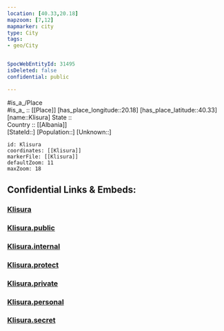 ```yaml
---
location: [40.33,20.18] 
mapzoom: [7,12] 
mapmarker: city 
type: City
tags:
- geo/City


SpocWebEntityId: 31495
isDeleted: false
confidential: public

---
```

#is_a_/Place  
#is_a_ :: [[Place]] 
[has_place_longitude::20.18] 
[has_place_latitude::40.33] 
[name::Klisura] 
State ::  
Country :: [[Albania]]  
[StateId::] 
[Population::] 
[Unknown::] 


```leaflet
id: Klisura
coordinates: [[Klisura]] 
markerFile: [[Klisura]] 
defaultZoom: 11 
maxZoom: 18
```


## Confidential Links & Embeds: 

### [Klisura](/_Standards/Earth/Continent/Europe/Europe~South/Albania/Counties~Albania/Gjirokastër/City/Klisura.md) 

### [Klisura.public](/_public/Earth/Continent/Europe/Europe~South/Albania/Counties~Albania/Gjirokastër/City/Klisura.public.md) 

### [Klisura.internal](/_internal/Earth/Continent/Europe/Europe~South/Albania/Counties~Albania/Gjirokastër/City/Klisura.internal.md) 

### [Klisura.protect](/_protect/Earth/Continent/Europe/Europe~South/Albania/Counties~Albania/Gjirokastër/City/Klisura.protect.md) 

### [Klisura.private](/_private/Earth/Continent/Europe/Europe~South/Albania/Counties~Albania/Gjirokastër/City/Klisura.private.md) 

### [Klisura.personal](/_personal/Earth/Continent/Europe/Europe~South/Albania/Counties~Albania/Gjirokastër/City/Klisura.personal.md) 

### [Klisura.secret](/_secret/Earth/Continent/Europe/Europe~South/Albania/Counties~Albania/Gjirokastër/City/Klisura.secret.md)

